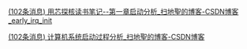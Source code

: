 [(102条消息) 用芯探核读书笔记--第一章启动分析_扫地聖的博客-CSDN博客_early_irq_init](https://blog.csdn.net/Lq19880521/article/details/117650136)

[(102条消息) 计算机系统启动过程分析_扫地聖的博客-CSDN博客](https://blog.csdn.net/Lq19880521/article/details/88075540)
